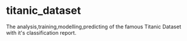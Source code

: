 # titanic_dataset
The analysis,training,modelling,predicting of the famous Titanic Dataset with it's classification report.
